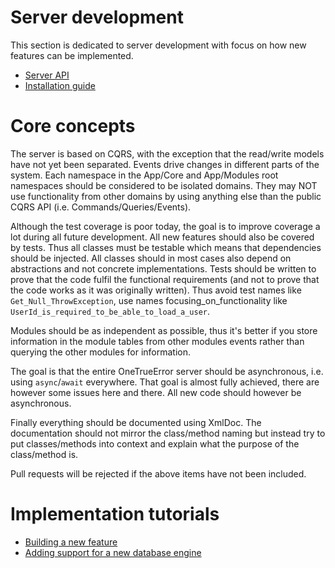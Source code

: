 Server development
======================

This section is dedicated to server development with focus on how new features can be implemented.

* [Server API](http://onetrueerror.com/documentation/api/server)
* [Installation guide](installation.md)

# Core concepts

The server is based on CQRS, with the exception that the read/write models have not yet been separated. Events drive changes
in different parts of the system. Each namespace in the App/Core and App/Modules root namespaces should be considered to be
isolated domains. They may NOT use functionality from other domains by using anything else than the public CQRS API (i.e. Commands/Queries/Events).

Although the test coverage is poor today, the goal is to improve coverage a lot during all future development. All new features should also be covered by tests.
Thus all classes must be testable
which means that dependencies should be injected. All classes should in most cases also depend on abstractions and not concrete implementations.
Tests should be written to prove that the code fulfil the functional requirements (and not to prove that the code works as it was originally written). Thus
avoid test names like `Get_Null_ThrowException`, use names focusing_on_functionality like `UserId_is_required_to_be_able_to_load_a_user`. 

Modules should be as independent as possible, thus it's better if you store information in the module tables from other modules events rather than 
querying the other modules for information.

The goal is that the entire OneTrueError server should be asynchronous, i.e. using `async`/`await` everywhere. That goal is almost fully achieved, there are
however some issues here and there. All new code should however be asynchronous.

Finally everything should be documented using XmlDoc. The documentation should not mirror the class/method naming but instead try to put classes/methods into
context and explain what the purpose of the class/method is. 

Pull requests will be rejected if the above items have not been included.

# Implementation tutorials

* [Building a new feature](feature.md)
* [Adding support for a new database engine](dbengine.md)

